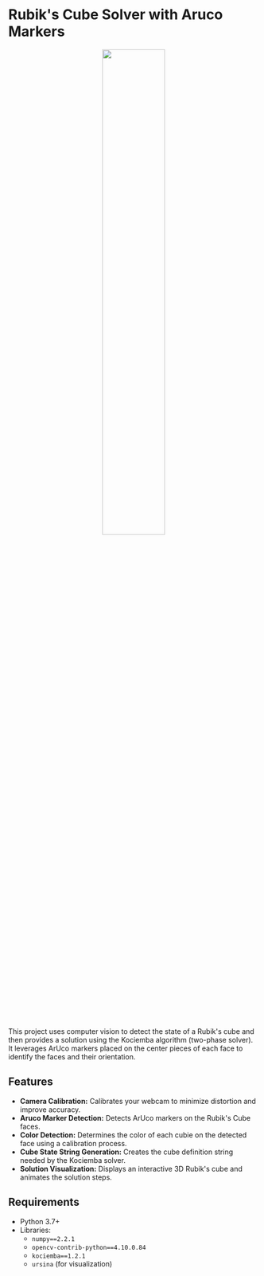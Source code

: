 # Rubik's Cube Solver with Aruco Markers
<p align="center" width="100%">
    <img align="center" src="https://github.com/user-attachments/assets/fafcec40-334c-4039-98fb-d3a55b3c3c7f" width="50%">
</p>

This project uses computer vision to detect the state of a Rubik's cube and then provides a solution using the Kociemba algorithm (two-phase solver). It leverages ArUco markers placed on the center pieces of each face to identify the faces and their orientation.

## Features

* **Camera Calibration:** Calibrates your webcam to minimize distortion and improve accuracy.
* **Aruco Marker Detection:** Detects ArUco markers on the Rubik's Cube faces.
* **Color Detection:** Determines the color of each cubie on the detected face using a calibration process.
* **Cube State String Generation:** Creates the cube definition string needed by the Kociemba solver.
* **Solution Visualization:** Displays an interactive 3D Rubik's cube and animates the solution steps.

## Requirements

* Python 3.7+
* Libraries:
    * `numpy==2.2.1`
    * `opencv-contrib-python==4.10.0.84`
    * `kociemba==1.2.1`
    * `ursina` (for visualization)
